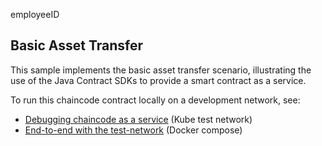employeeID
## Basic Asset Transfer 

This sample implements the basic asset transfer scenario, illustrating the use of the Java Contract SDKs to provide a 
smart contract as a service.  

To run this chaincode contract locally on a development network, see: 

- [Debugging chaincode as a service](../../test-network-k8s/docs/CHAINCODE_AS_A_SERVICE.md) (Kube test network)
- [End-to-end with the test-network](../../test-network/CHAINCODE_AS_A_SERVICE_TUTORIAL.md#end-to-end-with-the-the-test-network) (Docker compose)

